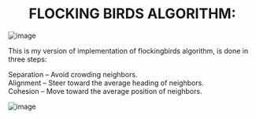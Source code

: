 
<h1 align="center">FLOCKING BIRDS ALGORITHM:</h1>

![image](https://github.com/user-attachments/assets/6930fb60-ab36-499c-8ed6-ef90c241feb2)

This is my version of implementation of flockingbirds algorithm, is done in three steps:

Separation – Avoid crowding neighbors.  
Alignment – Steer toward the average heading of neighbors.  
Cohesion – Move toward the average position of neighbors.  

![image](https://github.com/user-attachments/assets/64abb906-9e68-43bb-9baf-c2136886de3a)


